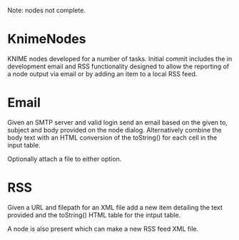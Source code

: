 
Note: nodes not complete.



KnimeNodes
==========

KNIME nodes developed for a number of tasks. Initial commit includes the in development email and RSS functionality
designed to allow the reporting of a node output via email or by adding an item to a local RSS feed. 


Email
==========
Given an SMTP server and valid login send an email based on the given to, subject and body provided on the node dialog.
Alternatively combine the body text with an HTML conversion of the toString() for each cell in the input table. 

Optionally attach a file to either option.


RSS
==========
Given a URL and filepath for an XML file add a new item detailing the text provided and the toString() HTML table
for the intput table.

A node is also present which can make a new RSS feed XML file. 
